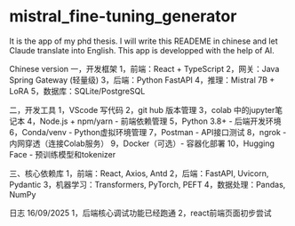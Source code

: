# mistral_fine-tuning_generator
It is the app of my phd thesis.
I will write this READEME in chinese and let Claude translate into English.
This app is developped with the help of AI.


Chinese version
一，开发框架
  1，前端：React + TypeScript
  2，网关：Java Spring Gateway (轻量级)
  3，后端：Python FastAPI
  4，推理：Mistral 7B + LoRA
  5，数据库：SQLite/PostgreSQL


二，开发工具
  1，VScode 写代码
  2，git hub 版本管理
  3，colab 中的jupyter笔记本 
  4，Node.js + npm/yarn - 前端依赖管理
  5，Python 3.8+ - 后端开发环境
  6，Conda/venv - Python虚拟环境管理
  7，Postman - API接口测试
  8，ngrok - 内网穿透（连接Colab服务）
  9，Docker（可选）- 容器化部署
  10，Hugging Face - 预训练模型和tokenizer


三、核心依赖库
   1，前端：React, Axios, Antd
   2，后端：FastAPI, Uvicorn, Pydantic
   3，机器学习：Transformers, PyTorch, PEFT
   4，数据处理：Pandas, NumPy  


日志
16/09/2025
1，后端核心调试功能已经跑通
2，react前端页面初步尝试




